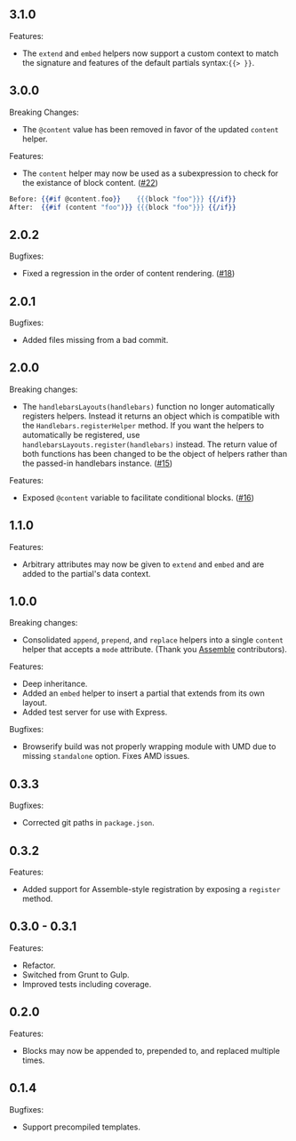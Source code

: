## 3.1.0

Features:

- The `extend` and `embed` helpers now support a custom context to match the signature and features of the default partials syntax:`{{> }}`.

## 3.0.0

Breaking Changes:

- The `@content` value has been removed in favor of the updated `content` helper.

Features:

- The `content` helper may now be used as a subexpression to check for the existance of block content. ([#22](https://github.com/shannonmoeller/handlebars-layouts/issues/22))

```handlebars
Before: {{#if @content.foo}}    {{{block "foo"}}} {{/if}}
After:  {{#if (content "foo")}} {{{block "foo"}}} {{/if}}
```

## 2.0.2

Bugfixes:

- Fixed a regression in the order of content rendering. ([#18](https://github.com/shannonmoeller/handlebars-layouts/issues/18))

## 2.0.1

Bugfixes:

- Added files missing from a bad commit.

## 2.0.0

Breaking changes:

- The `handlebarsLayouts(handlebars)` function no longer automatically registers helpers. Instead it returns an object which is compatible with the `Handlebars.registerHelper` method. If you want the helpers to automatically be registered, use `handlebarsLayouts.register(handlebars)` instead. The return value of both functions has been changed to be the object of helpers rather than the passed-in handlebars instance. ([#15](https://github.com/shannonmoeller/handlebars-layouts/issues/15))

Features:

- Exposed `@content` variable to facilitate conditional blocks. ([#16](https://github.com/shannonmoeller/handlebars-layouts/issues/16))

## 1.1.0

Features:

- Arbitrary attributes may now be given to `extend` and `embed` and are added to the partial's data context.

## 1.0.0

Breaking changes:

- Consolidated `append`, `prepend`, and `replace` helpers into a single `content` helper that accepts a `mode` attribute. (Thank you [Assemble](https://github.com/assemble/handlebars-helpers/blob/master/lib/helpers/helpers-layouts.js#L86) contributors).

Features:

- Deep inheritance.
- Added an `embed` helper to insert a partial that extends from its own layout.
- Added test server for use with Express.

Bugfixes:

- Browserify build was not properly wrapping module with UMD due to missing `standalone` option. Fixes AMD issues.

## 0.3.3

Bugfixes:

- Corrected git paths in `package.json`.

## 0.3.2

Features:

- Added support for Assemble-style registration by exposing a `register` method.

## 0.3.0 - 0.3.1

Features:

- Refactor.
- Switched from Grunt to Gulp.
- Improved tests including coverage.

## 0.2.0

Features:

- Blocks may now be appended to, prepended to, and replaced multiple times.

## 0.1.4

Bugfixes:

- Support precompiled templates.
